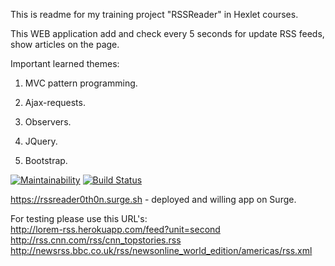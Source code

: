 This is readme for my training project "RSSReader" in Hexlet courses.

This WEB application add and check every 5 seconds for update RSS feeds, show articles on the page.

Important learned themes:

1) MVC pattern programming.

2) Ajax-requests.

3) Observers.

4) JQuery.

5) Bootstrap.


[![Maintainability](https://api.codeclimate.com/v1/badges/2b0cdc86df597ce4a238/maintainability)](https://codeclimate.com/github/0TH0N/project-lvl3-s390/maintainability)
[![Build Status](https://travis-ci.com/0TH0N/project-lvl3-s390.svg?branch=master)](https://travis-ci.com/0TH0N/project-lvl3-s390)

https://rssreader0th0n.surge.sh - deployed and willing app on Surge.


For testing please use this URL's:  
http://lorem-rss.herokuapp.com/feed?unit=second  
http://rss.cnn.com/rss/cnn_topstories.rss  
http://newsrss.bbc.co.uk/rss/newsonline_world_edition/americas/rss.xml